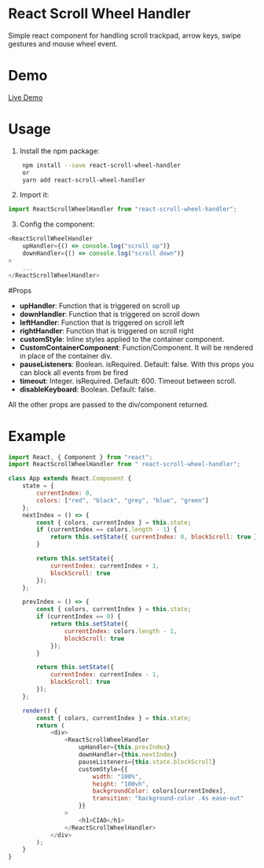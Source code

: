 # React Scroll Wheel Handler

Simple react component for handling scroll trackpad, arrow keys, swipe gestures and mouse wheel event.

# Demo

[Live Demo](https://codepen.io/ettore-panini/pen/xaXEmK?editors=1011)

# Usage

1. Install the npm package:

```bash
    npm install --save react-scroll-wheel-handler
    or
    yarn add react-scroll-wheel-handler
```

2. Import it:

```javascript
import ReactScrollWheelHandler from "react-scroll-wheel-handler";
```

3. Config the component:

```javascript
<ReactScrollWheelHandler
    upHandler={() => console.log("scroll up")}
    downHandler={() => console.log("scroll down")}
>
    ...
</ReactScrollWheelHandler>
```

#Props

-   **upHandler**: Function that is triggered on scroll up
-   **downHandler**: Function that is triggered on scroll down
-   **leftHandler**: Function that is triggered on scroll left
-   **rightHandler**: Function that is triggered on scroll right
-   **customStyle**: Inline styles applied to the container component.
-   **CustomContainerComponent**: Function/Component. It will be rendered in place of the container div.
-   **pauseListeners**: Boolean. isRequired. Default: false. With this props you can block all events from be fired
-   **timeout**: Integer. isRequired. Default: 600. Timeout between scroll.
-   **disableKeyboard**: Boolean. Default: false.

All the other props are passed to the div/component returned.

# Example

```javascript
import React, { Component } from "react";
import ReactScrollWheelHandler from " react-scroll-wheel-handler";

class App extends React.Component {
    state = {
        currentIndex: 0,
        colors: ["red", "black", "grey", "blue", "green"]
    };
    nextIndex = () => {
        const { colors, currentIndex } = this.state;
        if (currentIndex == colors.length - 1) {
            return this.setState({ currentIndex: 0, blockScroll: true });
        }

        return this.setState({
            currentIndex: currentIndex + 1,
            blockScroll: true
        });
    };

    prevIndex = () => {
        const { colors, currentIndex } = this.state;
        if (currentIndex == 0) {
            return this.setState({
                currentIndex: colors.length - 1,
                blockScroll: true
            });
        }

        return this.setState({
            currentIndex: currentIndex - 1,
            blockScroll: true
        });
    };

    render() {
        const { colors, currentIndex } = this.state;
        return (
            <div>
                <ReactScrollWheelHandler
                    upHandler={this.prevIndex}
                    downHandler={this.nextIndex}
                    pauseListeners={this.state.blockScroll}
                    customStyle={{
                        width: "100%",
                        height: "100vh",
                        backgroundColor: colors[currentIndex],
                        transition: "background-color .4s ease-out"
                    }}
                >
                    <h1>CIAO</h1>
                </ReactScrollWheelHandler>
            </div>
        );
    }
}
```
